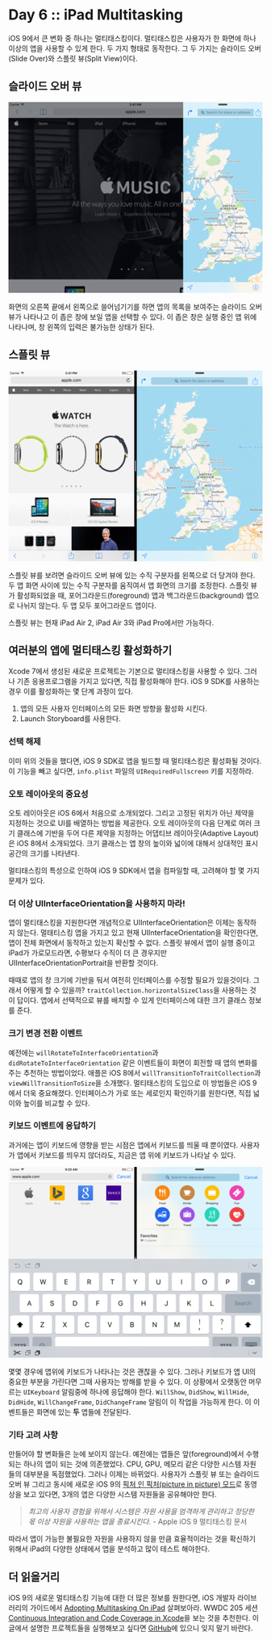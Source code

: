 # Day 6 :: iPad Multitasking

iOS 9에서 큰 변화 중 하나는 멀티태스킹이다. 멀티태스킹은 사용자가 한 화면에 하나 이상의 앱을 사용할 수 있게 한다. 두 가지 형태로 동작한다. 그 두 가지는 슬라이드 오버(Slide Over)와 스플릿 뷰(Split View)이다.

## 슬라이드 오버 뷰

![The new iOS Slide Over View](images/slideover.png)

화면의 오른쪽 끝에서 왼쪽으로 쓸어넘기기를 하면 앱의 목록을 보여주는 슬라이드 오버 뷰가 나타나고 이 좁은 창에 보일 앱을 선택할 수 있다. 이 좁은 창은 실행 중인 앱 위에 나타나며, 창 왼쪽의 입력은 불가능한 상태가 된다.

## 스플릿 뷰

![The new iOS Split View](images/split.png)

스플릿 뷰를 보려면 슬라이드 오버 뷰에 있는 수직 구분자를 왼쪽으로 더 당겨야 한다. 두 앱 화면 사이에 있는 수직 구분자를 움직여서 앱 화면의 크기를 조정한다. 스플릿 뷰가 활성화되었을 때, 포어그라운드(foreground) 앱과 백그라운드(background) 앱으로 나뉘지 않는다. 두 앱 모두 포어그라운드 앱이다.

스플릿 뷰는 현재 iPad Air 2, iPad Air 3와 iPad Pro에서만 가능하다.

## 여러분의 앱에 멀티태스킹 활성화하기

Xcode 7에서 생성된 새로운 프로젝트는 기본으로 멀티태스킹을 사용할 수 있다. 그러나 기존 응용프로그램을 가지고 있다면, 직접 활성화해야 한다. iOS 9 SDK를 사용하는 경우 이를 활성화하는 몇 단계 과정이 있다.

1. 앱의 모든 사용자 인터페이스의 모든 화면 방향을 활성화 시킨다.
2. Launch Storyboard를 사용한다.

### 선택 해제

이미 위의 것들을 했다면, iOS 9 SDK로 앱을 빌드할 때 멀티태스킹은 활성화될 것이다. 이 기능을 빼고 싶다면, `info.plist` 파일의 `UIRequiredFullscreen` 키를 지정하라.

### 오토 레이아웃의 중요성

오토 레이아웃은 iOS 6에서 처음으로 소개되었다. 그리고 고정된 위치가 아닌 제약을 지정하는 것으로 UI를 배열하는 방법을 제공한다. 오토 레이아웃의 다음 단계로 여러 크기 클래스에 기반을 두어 다른 제약을 지정하는 어댑티브 레이아웃(Adaptive Layout)은 iOS 8에서 소개되었다. 크기 클래스는 앱 창의 높이와 넓이에 대해서 상대적인 표시 공간의 크기를 나타낸다.

멀티태스킹의 특성으로 인하여 iOS 9 SDK에서 앱을 컴파일할 때, 고려해야 할 몇 가지 문제가 있다.

### 더 이상 UIInterfaceOrientation을 사용하지 마라!

앱이 멀티태스킹을 지원한다면 개념적으로 UIInterfaceOrientation은 이제는 동작하지 않는다. 멀태티스킹 앱을 가지고 있고 현재 UIInterfaceOrientation을 확인한다면, 앱이 전체 화면에서 동작하고 있는지 확신할 수 없다. 스플릿 뷰에서 앱이 실행 중이고 iPad가 가로모드라면, 수평보다 수직이 더 큰 경우지만 UIInterfaceOrientationPortrait을 반환할 것이다.

때때로 앱의 창 크기에 기반을 둬서 여전히 인터페이스를 수정할 필요가 있을것이다. 그래서 어떻게 할 수 있을까? `traitCollection.horizontalSizeClass`을 사용하는 것이 답이다. 앱에서 선택적으로 뷰를 배치할 수 있게 인터페이스에 대한 크기 클래스 정보를 준다.

### 크기 변경 전환 이벤트

예전에는 `willRotateToInterfaceOrientation`과 `didRotateToInterfaceOrientation` 같은 이벤트들이 화면이 회전할 때 앱의 변화를 주는 추천하는 방법이었다. 애플은 iOS 8에서 `willTransitionToTraitCollection`과 `viewWillTransitionToSize`을 소개했다. 멀티태스킹의 도입으로 이 방법들은 iOS 9에서 더욱 중요해졌다. 인터페이스가 가로 또는 세로인지 확인하기를 원한다면, 직접 넓이와 높이를 비교할 수 있다.

### 키보드 이벤트에 응답하기

과거에는 앱이 키보드에 영향을 받는 시점은 앱에서 키보드를 띄울 때 뿐이였다. 사용자가 앱에서 키보드를 띄우지 않더라도, 지금은 앱 위에 키보드가 나타날 수 있다.

![The keyboard covering two apps in iOS 9](images/keyboard.png)

몇몇 경우에 앱위에 키보드가 나타나는 것은 괜찮을 수 있다. 그러나 키보드가 앱 UI의 중요한 부분을 가린다면 그때 사용자는 방해를 받을 수 있다. 이 상황에서 오랫동안 머무르는 `UIKeyboard` 알림중에 하나에 응답해야 한다. `WillShow`, `DidShow`, `WillHide`, `DidHide`, `WillChangeFrame`, `DidChangeFrame` 알림이 이 작업을 가능하게 한다. 이 이벤트들은 화면에 있는 **두** 앱들에 전달된다.

### 기타 고려 사항

만들어야 할 변화들은 눈에 보이지 않는다. 예전에는 앱들은 앞(foreground)에서 수행되는 하나의 앱이 되는 것에 의존했었다. CPU, GPU, 메모리 같은 다양한 시스템 자원들의 대부분을 독점했었다. 그러나 이제는 바뀌었다. 사용자가 스플릿 뷰 또는 슬라이드 오버 뷰 그리고 동시에 새로운 iOS 9의 [픽처 인 픽처(picture in picture) 모드](https://developer.apple.com/library/prerelease/ios/documentation/WindowsViews/Conceptual/AdoptingMultitaskingOniPad/QuickStartForPictureInPicture.html)로 동영상을 보고 있다면, 3개의 앱은 다양한 시스템 자원들을 공유해야만 한다.

> *최고의 사용자 경험을 위해서 시스템은 자원 사용을 엄격하게 관리하고 정당한 몫 이상 자원을 사용하는 앱을 종료시킨다.* - Apple iOS 9 멀티태스킹 문서

따라서 앱이 가능한 불필요한 자원을 사용하지 않을 만큼 효율적이라는 것을 확신하기 위해서 iPad의 다양한 상태에서 앱을 분석하고 많이 테스트 해야한다.

## 더 읽을거리

iOS 9의 새로운 멀티태스킹 기능에 대한 더 많은 정보를 원한다면, iOS 개발자 라이브러리의 가이드에서 [Adopting Multitasking On iPad](https://developer.apple.com/library/prerelease/ios/documentation/WindowsViews/Conceptual/AdoptingMultitaskingOniPad/index.html) 살펴보아라. WWDC 205 세션 [Continuous Integration and Code Coverage in Xcode](https://developer.apple.com/videos/wwdc/2015/?id=410)을 보는 것을 추천한다. 이글에서 설명한 프로젝트들을 실행해보고 싶다면 [GitHub](https://github.com/shinobicontrols/iOS9-day-by-day/tree/master/06-Multitasking)에 있으니 잊지 말기 바란다.
